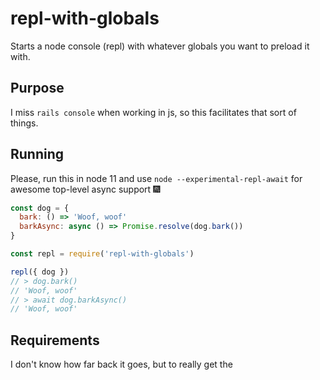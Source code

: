 # repl-with-globals

Starts a node console (repl) with whatever globals you want to preload it with.

## Purpose

I miss `rails console` when working in js, so this facilitates that sort of things.

## Running

Please, run this in node 11 and use `node --experimental-repl-await` for awesome top-level async support 🎆

```javascript
const dog = {
  bark: () => 'Woof, woof'
  barkAsync: async () => Promise.resolve(dog.bark())
}

const repl = require('repl-with-globals')

repl({ dog })
// > dog.bark()
// 'Woof, woof'
// > await dog.barkAsync()
// 'Woof, woof'
```

## Requirements

I don't know how far back it goes, but to really get the 
